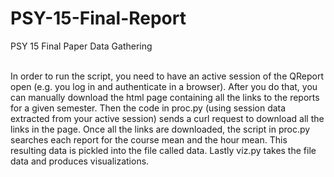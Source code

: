 # PSY-15-Final-Report
PSY 15 Final Paper Data Gathering 

<br/>
In order to run the script, you need to have an active session of the QReport open (e.g. you log in and authenticate in a browser). After you do that, you can manually download the html page containing all the links to the reports for a given semester. Then the code in proc.py (using session data extracted from your active session) sends a curl request to download all the links in the page. Once all the links are downloaded, the script in proc.py searches each report for the course mean and the hour mean. This resulting data is pickled into the file called data. Lastly viz.py takes the file data and produces visualizations. 
<br/>
